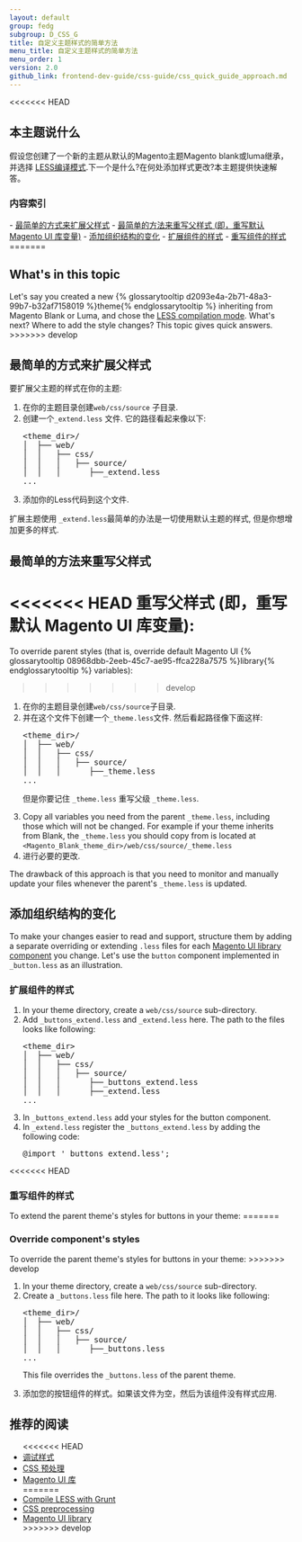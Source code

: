 ```yaml
---
layout: default
group: fedg
subgroup: D_CSS_G
title: 自定义主题样式的简单方法
menu_title: 自定义主题样式的简单方法
menu_order: 1
version: 2.0
github_link: frontend-dev-guide/css-guide/css_quick_guide_approach.md
---
```

<<<<<<< HEAD
<h2>本主题说什么</h2>
假设您创建了一个新的主题从默认的Magento主题Magento blank或luma继承，并选择 <a href="{{site.gdeurl}}frontend-dev-guide/css-guide/css_quick_guide_mode.html">LESS编译模式</a>.下一个是什么?在何处添加样式更改?本主题提供快速解答。

<h3>内容索引</h3>
- <a href="#simple_extend">最简单的方式来扩展父样式</a> 
- <a href="#simple_override">最简单的方法来重写父样式 (即，重写默认 Magento UI 库变量)</a>
- <a href="#structured_changes">添加组织结构的变化</a>
	- <a href="#structured_extend">扩展组件的样式</a>
	- <a href="structured_override">重写组件的样式</a>
=======
<h2>What's in this topic</h2>
Let's say you created a new {% glossarytooltip d2093e4a-2b71-48a3-99b7-b32af7158019 %}theme{% endglossarytooltip %} inheriting from Magento Blank or Luma, and chose the <a href="{{page.baseurl}}frontend-dev-guide/css-guide/css_quick_guide_mode.html">LESS compilation mode</a>. What's next? Where to add the style changes? This topic gives quick answers.
>>>>>>> develop


<h2 id="simple_extend">最简单的方式来扩展父样式</h2> 

要扩展父主题的样式在你的主题:
<ol>
<li>在你的主题目录创建<code>web/css/source</code> 子目录. </li>
<li>创建一个<code>_extend.less</code> 文件. 它的路径看起来像以下: 

<pre>
&lt;theme_dir&gt;/
│&nbsp;&nbsp;├──&nbsp;web/
│&nbsp;&nbsp;│&nbsp;&nbsp;&nbsp;├──&nbsp;css/
│&nbsp;&nbsp;│&nbsp;&nbsp;&nbsp;│&nbsp;&nbsp;&nbsp;├──&nbsp;source/
│&nbsp;&nbsp;│&nbsp;&nbsp;&nbsp;│&nbsp;&nbsp;&nbsp;&nbsp;&nbsp;&nbsp;├──_extend.less
...
</pre>
</li>
<li>添加你的Less代码到这个文件.</li>
</ol>

扩展主题使用 <code>_extend.less</code>最简单的办法是一切使用默认主题的样式, 但是你想增加更多的样式.

<h2 id="simple_override">最简单的方法来重写父样式</h2>

<<<<<<< HEAD
重写父样式 (即，重写默认 Magento UI 库变量):
=======
To override parent styles (that is, override default Magento UI {% glossarytooltip 08968dbb-2eeb-45c7-ae95-ffca228a7575 %}library{% endglossarytooltip %} variables):
>>>>>>> develop
<ol>
<li>在你的主题目录创建<code>web/css/source</code>子目录. </li>
<li>并在这个文件下创建一个<code>_theme.less</code>文件. 然后看起路径像下面这样:

<pre>
&lt;theme_dir&gt;/
│&nbsp;&nbsp;├──&nbsp;web/
│&nbsp;&nbsp;│&nbsp;&nbsp;&nbsp;├──&nbsp;css/
│&nbsp;&nbsp;│&nbsp;&nbsp;&nbsp;│&nbsp;&nbsp;&nbsp;├──&nbsp;source/
│&nbsp;&nbsp;│&nbsp;&nbsp;&nbsp;│&nbsp;&nbsp;&nbsp;&nbsp;&nbsp;&nbsp;├──_theme.less
...
</pre>
</li>

但是你要记住 <code>_theme.less</code> 重写父级 <code>_theme.less</code>. 

<li>Copy all variables you need from the parent <code>_theme.less</code>, including those which will not be changed. For example if your theme inherits from Blank, the <code>_theme.less</code> you should copy from is located at <code>&lt;Magento_Blank_theme_dir&gt;/web/css/source/_theme.less</code></li>
<li>进行必要的更改.</li>
</ol>

The drawback of this approach is that you need to monitor and manually update your files whenever the parent's <code>_theme.less</code> is updated.

<h2 id="structured_changes">添加组织结构的变化</h2>

To make your changes easier to read and support, structure them by adding a separate overriding or extending <code>.less</code> files for each <a href="{{page.baseurl}}frontend-dev-guide/css-topics/theme-ui-lib.html#library_elements" target="_blank">Magento UI library component</a> you change. Let's use the <code>button</code> component implemented in <code>_button.less</code> as an illustration.

<h3 id="structured_extend">扩展组件的样式</h3>
<ol>
<li>In your theme directory, create a <code>web/css/source</code> sub-directory. </li>
<li>Add <code>_buttons_extend.less</code> and <code>_extend.less</code> here. The path to the files looks like following: 

<pre>
&lt;theme_dir&gt;
│&nbsp;&nbsp;├──&nbsp;web/
│&nbsp;&nbsp;│&nbsp;&nbsp;&nbsp;├──&nbsp;css/
│&nbsp;&nbsp;│&nbsp;&nbsp;&nbsp;│&nbsp;&nbsp;&nbsp;├──&nbsp;source/
│&nbsp;&nbsp;│&nbsp;&nbsp;&nbsp;│&nbsp;&nbsp;&nbsp;&nbsp;&nbsp;&nbsp;├──_buttons_extend.less
│&nbsp;&nbsp;│&nbsp;&nbsp;&nbsp;│&nbsp;&nbsp;&nbsp;&nbsp;&nbsp;&nbsp;├──_extend.less
...
</pre>
</li>
<li>In <code>_buttons_extend.less</code> add your styles for the button component.</li>
<li>
In <code>_extend.less</code> register the <code>_buttons_extend.less</code> by adding the following code: 
<pre>
@import '_buttons_extend.less'; 
</pre>
</li>
</ol>

<<<<<<< HEAD
<h3 id="structured_override">重写组件的样式</h3>
To extend the parent theme's styles for buttons in your theme:
=======
<h3 id="structured_override">Override component's styles</h3>
To override the parent theme's styles for buttons in your theme:
>>>>>>> develop
<ol>
<li>In your theme directory, create a <code>web/css/source</code> sub-directory. </li>
<li>Create a <code>_buttons.less</code> file here. The path to it looks like following: 

<pre>
&lt;theme_dir&gt;/
│&nbsp;&nbsp;├──&nbsp;web/
│&nbsp;&nbsp;│&nbsp;&nbsp;&nbsp;├──&nbsp;css/
│&nbsp;&nbsp;│&nbsp;&nbsp;&nbsp;│&nbsp;&nbsp;&nbsp;├──&nbsp;source/
│&nbsp;&nbsp;│&nbsp;&nbsp;&nbsp;│&nbsp;&nbsp;&nbsp;&nbsp;&nbsp;&nbsp;├──_buttons.less
...
</pre>
This file overrides the <code>_buttons.less</code> of the parent theme.
</li>

<li>添加您的按钮组件的样式。如果该文件为空，然后为该组件没有样式应用.</li>
</ol>

<h2>推荐的阅读</h2>
<ul>
<<<<<<< HEAD
<li><a href="{{site.gdeurl}}frontend-dev-guide/css-topics/css_debug.html" target="_blank">调试样式</a></li>
<li><a href="{{site.gdeurl}}frontend-dev-guide/css-topics/css-preprocess.html" target="_blank">CSS 预处理</a></li>
<li><a href="{{site.gdeurl}}frontend-dev-guide/css-topics/theme-ui-lib.html" target="_blank">Magento UI 库</a></li>
=======
<li><a href="{{page.baseurl}}frontend-dev-guide/css-topics/css_debug.html" target="_blank">Compile LESS with Grunt</a></li>
<li><a href="{{page.baseurl}}frontend-dev-guide/css-topics/css-preprocess.html" target="_blank">CSS preprocessing</a></li>
<li><a href="{{page.baseurl}}frontend-dev-guide/css-topics/theme-ui-lib.html" target="_blank">Magento UI library</a></li>
>>>>>>> develop
</ul>
